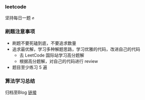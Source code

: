 ### leetcode
坚持每日一题 ✊

### 刷题注意事项
* 刷题不要死磕到底，不要追求数量
* 追求最优解，学习多种解题思路，学习优雅的代码，改进自己的代码
  * 去 LeetCode 国际站学习高分题解
  * 根据高分题解，对自己的代码进行 review
* 题目至少练习 5 遍

### 算法学习总结
归档至Blog [链接](https://www.liuhu.me/categories/%E7%AE%97%E6%B3%95/index.html) 
